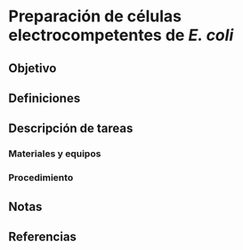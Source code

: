 # Preparación de células electrocompetentes de _E. coli_

## Objetivo
## Definiciones
## Descripción de tareas
### Materiales y equipos
### Procedimiento
## Notas
## Referencias

